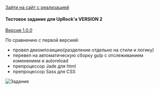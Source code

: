 [Зайти на сайт с реализацией](http://stepanovm.ru/uprock/ "Ссылка на сайт c тестовым заданием Uprock")
#### Тестовое задание для UpRock'a VERSION 2 ####
[Версия 1.0.0](https://github.com/mikhailrojo/uprock "Ссылка на сайт c тестовым заданием Uprock")

По сравнению с первой версией:
* провел декомпозицию(разделение отдельно на стили и логику)
* перевел на автоматическую сборку gulp c отслеживанием изменением и autoreload
* препроцессор Jade для html
* препроцессор Sass для CSS

![Задание](http://stepanovm.ru/uprock/test.gif "Тестовое задание")




